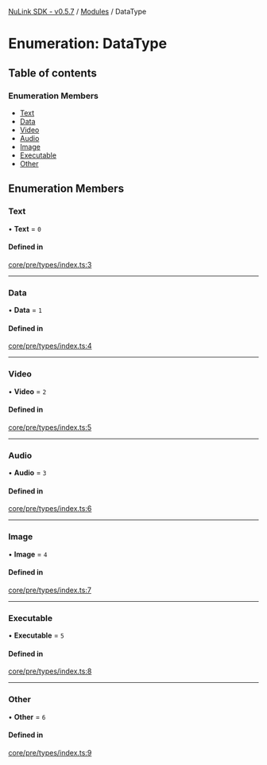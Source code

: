 [NuLink SDK - v0.5.7](../README.md) / [Modules](../modules.md) / DataType

# Enumeration: DataType

## Table of contents

### Enumeration Members

- [Text](DataType.md#text)
- [Data](DataType.md#data)
- [Video](DataType.md#video)
- [Audio](DataType.md#audio)
- [Image](DataType.md#image)
- [Executable](DataType.md#executable)
- [Other](DataType.md#other)

## Enumeration Members

### Text

• **Text** = ``0``

#### Defined in

[core/pre/types/index.ts:3](https://github.com/NuLink-network/nulink-sdk/blob/65ffe0d/src/core/pre/types/index.ts#L3)

___

### Data

• **Data** = ``1``

#### Defined in

[core/pre/types/index.ts:4](https://github.com/NuLink-network/nulink-sdk/blob/65ffe0d/src/core/pre/types/index.ts#L4)

___

### Video

• **Video** = ``2``

#### Defined in

[core/pre/types/index.ts:5](https://github.com/NuLink-network/nulink-sdk/blob/65ffe0d/src/core/pre/types/index.ts#L5)

___

### Audio

• **Audio** = ``3``

#### Defined in

[core/pre/types/index.ts:6](https://github.com/NuLink-network/nulink-sdk/blob/65ffe0d/src/core/pre/types/index.ts#L6)

___

### Image

• **Image** = ``4``

#### Defined in

[core/pre/types/index.ts:7](https://github.com/NuLink-network/nulink-sdk/blob/65ffe0d/src/core/pre/types/index.ts#L7)

___

### Executable

• **Executable** = ``5``

#### Defined in

[core/pre/types/index.ts:8](https://github.com/NuLink-network/nulink-sdk/blob/65ffe0d/src/core/pre/types/index.ts#L8)

___

### Other

• **Other** = ``6``

#### Defined in

[core/pre/types/index.ts:9](https://github.com/NuLink-network/nulink-sdk/blob/65ffe0d/src/core/pre/types/index.ts#L9)
